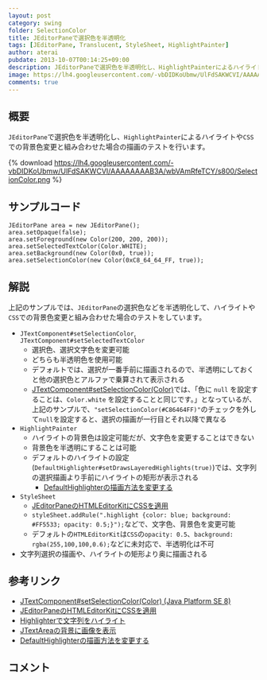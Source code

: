 ```yaml
---
layout: post
category: swing
folder: SelectionColor
title: JEditorPaneで選択色を半透明化
tags: [JEditorPane, Translucent, StyleSheet, HighlightPainter]
author: aterai
pubdate: 2013-10-07T00:14:25+09:00
description: JEditorPaneで選択色を半透明化し、HighlightPainterによるハイライトやCSSでの背景色変更と組み合わせた場合の描画のテストを行います。
image: https://lh4.googleusercontent.com/-vbDIDKoUbmw/UlFdSAKWCVI/AAAAAAAAB3A/wbVAmRfeTCY/s800/SelectionColor.png
comments: true
---
```

## 概要
`JEditorPane`で選択色を半透明化し、`HighlightPainter`によるハイライトや`CSS`での背景色変更と組み合わせた場合の描画のテストを行います。

{% download https://lh4.googleusercontent.com/-vbDIDKoUbmw/UlFdSAKWCVI/AAAAAAAAB3A/wbVAmRfeTCY/s800/SelectionColor.png %}

## サンプルコード
<pre class="prettyprint"><code>JEditorPane area = new JEditorPane();
area.setOpaque(false);
area.setForeground(new Color(200, 200, 200));
area.setSelectedTextColor(Color.WHITE);
area.setBackground(new Color(0x0, true));
area.setSelectionColor(new Color(0xC8_64_64_FF, true));
</code></pre>

## 解説
上記のサンプルでは、`JEditorPane`の選択色などを半透明化して、ハイライトや`CSS`での背景色変更と組み合わせた場合のテストをしています。

- `JTextComponent#setSelectionColor`, `JTextComponent#setSelectedTextColor`
    - 選択色、選択文字色を変更可能
    - どちらも半透明色を使用可能
    - デフォルトでは、選択が一番手前に描画されるので、半透明にしておくと他の選択色とアルファで乗算されて表示される
    - [JTextComponent#setSelectionColor(Color)](https://docs.oracle.com/javase/jp/8/docs/api/javax/swing/text/JTextComponent.html#setSelectionColor-java.awt.Color-)では、「色に `null` を設定することは、`Color.white` を設定することと同じです。」となっているが、上記のサンプルで、`"setSelectionColor(#C86464FF)"`のチェックを外して`null`を設定すると、選択の描画が一行目とそれ以降で異なる
- `HighlightPainter`
    - ハイライトの背景色は設定可能だが、文字色を変更することはできない
    - 背景色を半透明にすることは可能
    - デフォルトのハイライトの設定(`DefaultHighlighter#setDrawsLayeredHighlights(true)`)では、文字列の選択描画より手前にハイライトの矩形が表示される
        - [DefaultHighlighterの描画方法を変更する](https://ateraimemo.com/Swing/DrawsLayeredHighlights.html)
- `StyleSheet`
    - [JEditorPaneのHTMLEditorKitにCSSを適用](https://ateraimemo.com/Swing/StyleSheet.html)
    - `styleSheet.addRule(".highlight {color: blue; background: #FF5533; opacity: 0.5;}");`などで、文字色、背景色を変更可能
    - デフォルトの`HTMLEditorKit`は`CSS`の`opacity: 0.5`、`background: rgba(255,100,100,0.6);`などに未対応で、半透明化は不可
- 文字列選択の描画や、ハイライトの矩形より奥に描画される

<!-- dummy comment line for breaking list -->

## 参考リンク
- [JTextComponent#setSelectionColor(Color) (Java Platform SE 8)](https://docs.oracle.com/javase/jp/8/docs/api/javax/swing/text/JTextComponent.html#setSelectionColor-java.awt.Color-)
- [JEditorPaneのHTMLEditorKitにCSSを適用](https://ateraimemo.com/Swing/StyleSheet.html)
- [Highlighterで文字列をハイライト](https://ateraimemo.com/Swing/Highlighter.html)
- [JTextAreaの背景に画像を表示](https://ateraimemo.com/Swing/CentredBackgroundBorder.html)
- [DefaultHighlighterの描画方法を変更する](https://ateraimemo.com/Swing/DrawsLayeredHighlights.html)

<!-- dummy comment line for breaking list -->

## コメント
